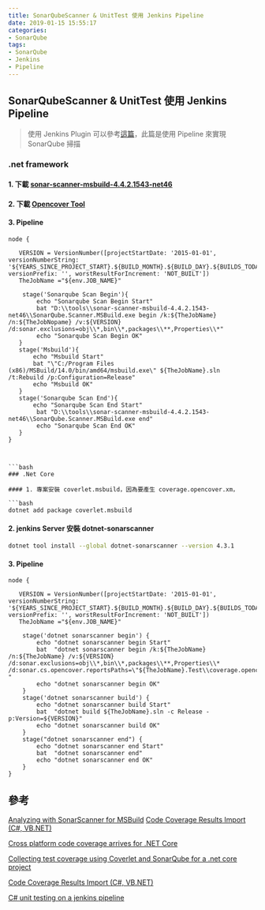 ```yaml
---
title: SonarQubeScanner & UnitTest 使用 Jenkins Pipeline
date: 2019-01-15 15:55:17
categories:
- SonarQube
tags:
- SonarQube
- Jenkins
- Pipeline
---
```

## SonarQubeScanner & UnitTest 使用 Jenkins Pipeline

> 使用 Jenkins Plugin 可以參考[這篇](https://ste5022424.github.io/2018/11/21/SonarQube-%E7%A8%8B%E5%BC%8F%E7%A2%BC%E5%93%81%E8%B3%AA%E5%88%86%E6%9E%90%E5%B7%A5%E5%85%B7-%E4%BD%BF%E7%94%A8-Jenkins/)，此篇是使用 Pipeline 來實現 SonarQube 掃描

### .net framework

#### 1. 下載 [sonar-scanner-msbuild-4.4.2.1543-net46](https://docs.sonarqube.org/display/SCAN/Analyzing+with+SonarQube+Scanner+for+MSBuild)

#### 2. 下載 [Opencover Tool](https://github.com/opencover/opencover/releases)

#### 3. Pipeline

```
node {

   VERSION = VersionNumber([projectStartDate: '2015-01-01', versionNumberString: '${YEARS_SINCE_PROJECT_START}.${BUILD_MONTH}.${BUILD_DAY}.${BUILDS_TODAY}', versionPrefix: '', worstResultForIncrement: 'NOT_BUILT'])
   TheJobName ="${env.JOB_NAME}"

    stage('Sonarqube Scan Begin'){
        echo "Sonarqube Scan Begin Start"
        bat "D:\\tools\\sonar-scanner-msbuild-4.4.2.1543-net46\\SonarQube.Scanner.MSBuild.exe begin /k:${TheJobName} /n:${TheJobNopame} /v:${VERSION} /d:sonar.exclusions=obj\\*,bin\\*,packages\\**,Properties\\*"
        echo "Sonarqube Scan Begin OK"
   }
   stage('Msbuild'){
       echo "Msbuild Start"
       bat "\"C:/Program Files (x86)/MSBuild/14.0/bin/amd64/msbuild.exe\" ${TheJobName}.sln /t:Rebuild /p:Configuration=Release"
       echo "Msbuild OK"
   }
   stage('Sonarqube Scan End'){
       echo "Sonarqube Scan End Start"
        bat "D:\\tools\\sonar-scanner-msbuild-4.4.2.1543-net46\\SonarQube.Scanner.MSBuild.exe end"
        echo "Sonarqube Scan End OK"
   }
}



```bash
### .Net Core

#### 1. 專案安裝 coverlet.msbuild，因為要產生 coverage.opencover.xm， 

```bash
dotnet add package coverlet.msbuild
```

#### 2. jenkins Server 安裝 dotnet-sonarscanner

```bash
dotnet tool install --global dotnet-sonarscanner --version 4.3.1
```
#### 3. Pipeline

```
node {

   VERSION = VersionNumber([projectStartDate: '2015-01-01', versionNumberString: '${YEARS_SINCE_PROJECT_START}.${BUILD_MONTH}.${BUILD_DAY}.${BUILDS_TODAY}', versionPrefix: '', worstResultForIncrement: 'NOT_BUILT'])
   TheJobName ="${env.JOB_NAME}"

    stage('dotnet sonarscanner begin') {
        echo "dotnet sonarscanner begin Start"
        bat  "dotnet sonarscanner begin /k:${TheJobName} /n:${TheJobName} /v:${VERSION} /d:sonar.exclusions=obj\\*,bin\\*,packages\\**,Properties\\* /d:sonar.cs.opencover.reportsPaths=\"${TheJobName}.Test\\coverage.opencover.xml\" "
        echo "dotnet sonarscanner begin OK"
    }
    stage('dotnet sonarscanner build') {
        echo "dotnet sonarscanner build Start"
        bat  "dotnet build ${TheJobName}.sln -c Release -p:Version=${VERSION}"
        echo "dotnet sonarscanner build OK"
    }
    stage("dotnet sonarscanner end") {
        echo "dotnet sonarscanner end Start"
        bat  "dotnet sonarscanner end"
        echo "dotnet sonarscanner end OK"
    }
}

```
## 參考

[Analyzing with SonarScanner for MSBuild](https://docs.sonarqube.org/display/SCAN/Analyzing+with+SonarQube+Scanner+for+MSBuild)
[Code Coverage Results Import (C#, VB.NET)](https://docs.sonarqube.org/pages/viewpage.action?pageId=6389770)

[Cross platform code coverage arrives for .NET Core](http://tattoocoder.com/cross-platform-code-coverage-arrives-for-net-core/)

[Collecting test coverage using Coverlet and SonarQube for a .net core project](https://medium.com/agilix/collecting-test-coverage-using-coverlet-and-sonarqube-for-a-net-core-project-ef4a507d4b28)

[Code Coverage Results Import (C#, VB.NET)](https://docs.sonarqube.org/pages/viewpage.action?pageId=6389770#CodeCoverageResultsImport(C#,VB.NET)-OpenCover)

[C# unit testing on a jenkins pipeline](https://medium.com/@toja/c-unit-testing-on-a-jenkins-pipeline-532e6d5dd133)